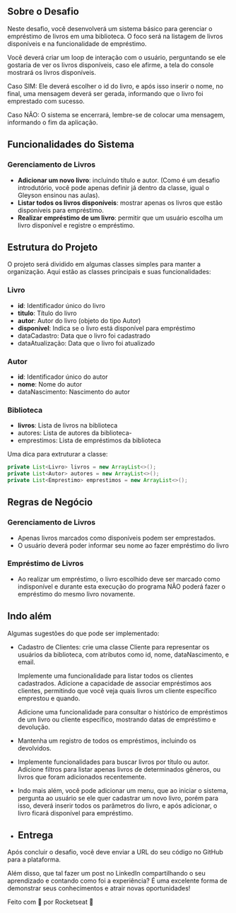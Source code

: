 ## Sobre o Desafio

Neste desafio, você desenvolverá um sistema básico para gerenciar o empréstimo de livros em uma biblioteca. O foco será na listagem de livros disponíveis e na funcionalidade de empréstimo.

Você deverá criar um loop de interação com o usuário, perguntando se ele gostaria de ver os livros disponíveis, caso ele afirme, a tela do console mostrará os livros disponíveis. 

Caso SIM: Ele deverá escolher o id do livro, e após isso inserir o nome, no final, uma mensagem deverá ser gerada, informando que o livro foi emprestado com sucesso. 

Caso NÃO: O sistema se encerrará, lembre-se de colocar uma mensagem, informando o fim da aplicação.

## Funcionalidades do Sistema

### Gerenciamento de Livros

- **Adicionar um novo livro**: incluindo título e autor. (Como é um desafio introdutório, você pode apenas definir já dentro da classe, igual o Gleyson ensinou nas aulas).
- **Listar todos os livros disponíveis**: mostrar apenas os livros que estão disponíveis para empréstimo.
- **Realizar empréstimo de um livro**: permitir que um usuário escolha um livro disponível e registre o empréstimo.

## Estrutura do Projeto

O projeto será dividido em algumas classes simples para manter a organização. Aqui estão as classes principais e suas funcionalidades:

### Livro

- **id**: Identificador único do livro
- **titulo**: Título do livro
- **autor**: Autor do livro (objeto do tipo Autor)
- **disponivel**: Indica se o livro está disponível para empréstimo
- dataCadastro: Data que o livro foi cadastrado
- dataAtualização: Data que o livro foi atualizado

### Autor

- **id**: Identificador único do autor
- **nome**: Nome do autor
- dataNascimento: Nascimento do autor

### Biblioteca

- **livros**: Lista de livros na biblioteca
- autores: Lista de autores da biblioteca- 
- emprestimos: Lista de empréstimos da biblioteca

Uma dica para extruturar a  classe:

```java
private List<Livro> livros = new ArrayList<>();
private List<Autor> autores = new ArrayList<>();
private List<Emprestimo> emprestimos = new ArrayList<>();
```

## Regras de Negócio

### Gerenciamento de Livros

- Apenas livros marcados como disponíveis podem ser emprestados.
- O usuário deverá poder informar seu nome ao fazer empréstimo do livro

### Empréstimo de Livros

- Ao realizar um empréstimo, o livro escolhido deve ser marcado como indisponível e durante esta execução do programa NÃO poderá fazer o empréstimo do mesmo livro novamente.

## Indo além

Algumas sugestões do que pode ser implementado:

- Cadastro de Clientes: crie uma classe Cliente para representar os usuários da biblioteca, com atributos como id, nome, dataNascimento, e email.
    
    Implemente uma funcionalidade para listar todos os clientes cadastrados.
    Adicione a capacidade de associar empréstimos aos clientes, permitindo que você veja quais livros um cliente específico emprestou e quando.
    
    Adicione uma funcionalidade para consultar o histórico de empréstimos de um livro ou cliente específico, mostrando datas de empréstimo e devolução.
    
- Mantenha um registro de todos os empréstimos, incluindo os devolvidos.
- Implemente funcionalidades para buscar livros por título ou autor.
Adicione filtros para listar apenas livros de determinados gêneros, ou livros que foram adicionados recentemente.
- Indo mais além, você pode adicionar um menu, que ao iniciar o sistema, pergunta ao usuário se ele quer cadastrar um novo livro, porém para isso, deverá inserir todos os parâmetros do livro, e após adicionar, o livro ficará disponível para empréstimo.
- ## Entrega

Após concluir o desafio, você deve enviar a URL do seu código no GitHub para a plataforma. 

Além disso, que tal fazer um post no LinkedIn compartilhando o seu aprendizado e contando como foi a experiência?
É uma excelente forma de demonstrar seus conhecimentos e atrair novas oportunidades!

Feito com 💜 por Rocketseat 👋
